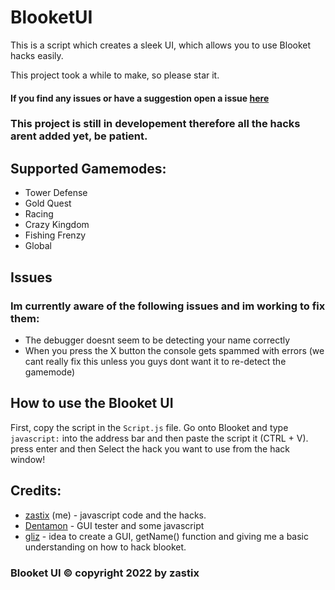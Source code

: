 # BlooketUI
This is a script which creates a sleek UI, which allows you to use Blooket hacks easily.

This project took a while to make, so please star it.

#### If you find any issues or have a suggestion open a issue [here](https://github.com/ZasticBradyn/BlooketUI/issues/new/choose)
### This project is still in developement therefore all the hacks arent added yet, be patient.

## Supported Gamemodes:
- Tower Defense
- Gold Quest
- Racing
- Crazy Kingdom
- Fishing Frenzy
- Global

## Issues
### Im currently aware of the following issues and im working to fix them:
- The debugger doesnt seem to be detecting your name correctly
- When you press the X button the console gets spammed with errors (we cant really fix this unless you guys dont want it to re-detect the gamemode)

## How to use the Blooket UI
First, copy the script in the `Script.js` file.
Go onto Blooket and type `javascript:` into the address bar and then paste the script it (CTRL + V).
press enter
and then Select the hack you want to use from the hack window!

## Credits:
- [zastix](https://github.com/ZasticBradyn/) (me) - javascript code and the hacks.
- [Dentamon](https://github.com/Dentamon/) - GUI tester and some javascript
- [gliz](https://github.com/glixzzy/) - idea to create a GUI, getName() function and giving me a basic understanding on how to hack blooket.
### Blooket UI © copyright 2022 by zastix
